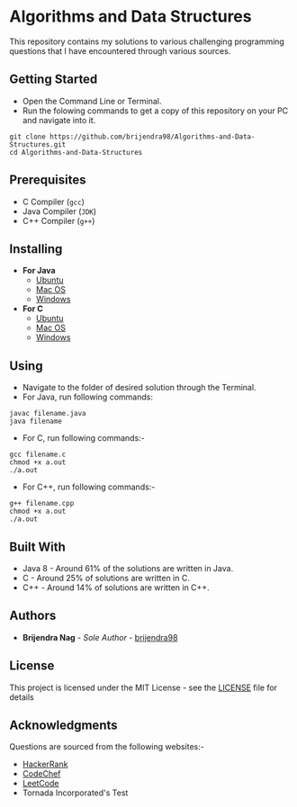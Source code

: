 # Algorithms and Data Structures  

This repository contains my solutions to various challenging programming questions that I have encountered through various sources.

## Getting Started

- Open the Command Line or Terminal.
- Run the folowing commands to get a copy of this repository on your PC and navigate into it.
```
git clone https://github.com/brijendra98/Algorithms-and-Data-Structures.git
cd Algorithms-and-Data-Structures
```

## Prerequisites

- C Compiler (`gcc`)
- Java Compiler (`JDK`)
- C++ Compiler (`g++`)

## Installing

- **For Java**
  - [Ubuntu](https://askubuntu.com/questions/48468/how-do-i-install-java/88058#88058)
  - [Mac OS](https://www.java.com/en/download/help/mac_install.xml)
  - [Windows](https://java.com/en/download/windows_manual.jsp)
- **For C**
  - [Ubuntu](https://askubuntu.com/questions/466651/how-do-i-use-the-latest-gcc-on-ubuntu)
  - [Mac OS](https://discussions.apple.com/thread/5250041?start=0&tstart=0)
  - [Windows](https://stackoverflow.com/questions/116368/c-compiler-for-windows)

## Using
- Navigate to the folder of desired solution through the Terminal.
- For Java, run following commands:
```
javac filename.java
java filename
```
- For C, run following commands:-
```
gcc filename.c
chmod +x a.out
./a.out
```
- For C++, run following commands:-
```
g++ filename.cpp
chmod +x a.out
./a.out
```

## Built With

- Java 8 - Around 61% of the solutions are written in Java.
- C - Around 25% of solutions are written in C.
- C++ - Around 14% of solutions are written in C++.

## Authors

- **Brijendra Nag** - *Sole Author* - [brijendra98](https://github.com/brijendra98)

## License

This project is licensed under the MIT License - see the [LICENSE](LICENSE) file for details

## Acknowledgments

Questions are sourced from the following websites:-
- [HackerRank](hackerrank.com)
- [CodeChef](codechef.com)
- [LeetCode](leetcode.com)
- Tornada Incorporated's Test
